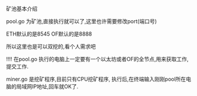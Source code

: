 矿池基本介绍

pool.go 为矿池,直接执行就可以了,这里也许需要修改port(端口号)

ETH默认的是8545  OF默认的是8888

所以这里也是可以双挖的,看个人需求吧

!!!! 在pool.go 执行的电脑上一定要有一个以太坊或者OF的全节点,用来获取工作,提交工作.


miner.go 是挖矿程序,目前只有CPU挖矿程序, 执行后,在终端输入刚刚pool所在电脑的局域网IP地址,回车就OK了.
